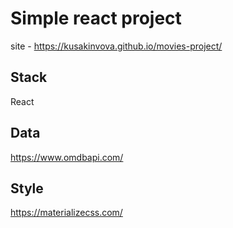# Simple react project

site - https://kusakinvova.github.io/movies-project/

## Stack
React

## Data
https://www.omdbapi.com/

## Style
https://materializecss.com/
